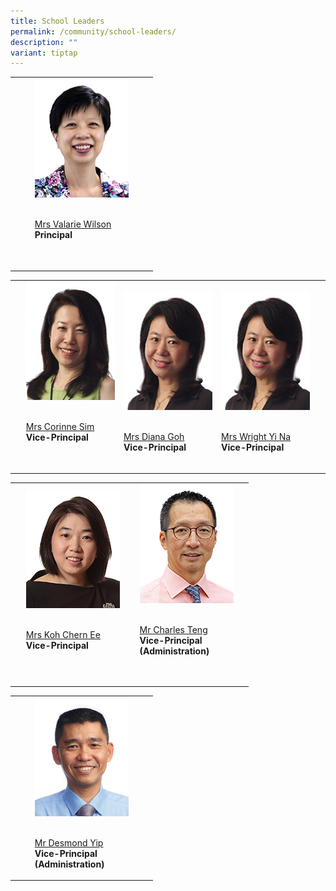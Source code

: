 ```yaml
---
title: School Leaders
permalink: /community/school-leaders/
description: ""
variant: tiptap
---
```

<table><tbody><tr><td rowspan="1" colspan="1"><p>&nbsp;</p></td><td rowspan="1" colspan="1"><p></p></td><td rowspan="1" colspan="1"><div class="isomer-image-wrapper"><img style="width: 100%" height="190" width="150" alt="" src="/images/Common/sl-vwilson.jpg"></div><p><br><a href="mailto:Valarie_koh@schools.gov.sg" rel="noopener noreferrer nofollow" target="_blank">Mrs Valarie Wilson</a><br><strong>Principal</strong></p><p><br></p></td><td rowspan="1" colspan="1"><p></p></td><td rowspan="1" colspan="1"><p>&nbsp;</p></td></tr></tbody></table><table><tbody><tr><td rowspan="1" colspan="1"><p>&nbsp;</p></td><td rowspan="1" colspan="1"><div class="isomer-image-wrapper"><img style="width: 100%" height="190" width="150" alt="" src="/images/Common/sl-csim.jpg"></div><p><br><a href="mailto:Corinne_SIM@schools.gov.sg" rel="noopener noreferrer nofollow" target="_blank">Mrs Corinne Sim</a><br><strong>Vice-Principal</strong></p><p><br></p></td><td rowspan="1" colspan="1"><div class="isomer-image-wrapper"><img style="width: 100%" height="190" width="150" alt="" src="/images/Common/sl-dgoh.jpg"></div><p><br><a href="mailto:Diana_TAN@schools.gov.sg" rel="noopener noreferrer nofollow" target="_blank">Mrs Diana Goh</a><br><strong>Vice-Principal</strong></p><p></p></td><td rowspan="1" colspan="1"><div class="isomer-image-wrapper"><img style="width: 100%" height="190" width="150" alt="" src="/images/Common/sl-dgoh.jpg"></div><p><br><a href="mailto:Chng_Yi_Na@schools.gov.sg" rel="noopener noreferrer nofollow" target="_blank">Mrs Wright Yi Na</a><br><strong>Vice-Principal</strong></p><p></p></td><td rowspan="1" colspan="1"><p>&nbsp;</p></td></tr></tbody></table><table><tbody><tr><td rowspan="1" colspan="1"><p>&nbsp;</p></td><td rowspan="1" colspan="1"><div class="isomer-image-wrapper"><img style="width: 100%" height="190" width="150" alt="" src="/images/Common/sl-kohce.jpg"></div><p><br><a href="mailto:YEOW_Chern_Ee@schools.gov.sg" rel="noopener noreferrer nofollow" target="_blank">Mrs Koh Chern Ee</a><br><strong>Vice-Principal</strong></p><p><br></p></td><td rowspan="1" colspan="1"><p>&nbsp;</p></td><td rowspan="1" colspan="1"><div class="isomer-image-wrapper"><img style="width: 100%" height="190" width="150" alt="" src="/images/Common/sl-cteng.jpg"></div><p><br><a href="mailto:teng_tat_meng_charles@schools.gov.sg" rel="noopener noreferrer nofollow" target="_blank">Mr Charles Teng</a><br><strong>Vice-Principal <br>(Administration)</strong></p><p><br></p></td><td rowspan="1" colspan="1"><p>&nbsp;</p></td></tr></tbody></table><table><tbody><tr><td rowspan="1" colspan="1"><p>&nbsp;</p></td><td rowspan="1" colspan="1"><p> </p></td><td rowspan="1" colspan="1"><div class="isomer-image-wrapper"><img style="width: 100%" height="190" width="150" alt="" src="/images/Common/sl-dyip1.jpg"></div><p><br><a href="mailto:yip_wai_choong@schools.gov.sg" rel="noopener noreferrer nofollow" target="_blank">Mr Desmond Yip</a><br><strong>Vice-Principal <br>(Administration)</strong></p></td><td rowspan="1" colspan="1"><p> </p></td><td rowspan="1" colspan="1"><p>&nbsp;</p></td></tr></tbody></table><p>&nbsp;</p>